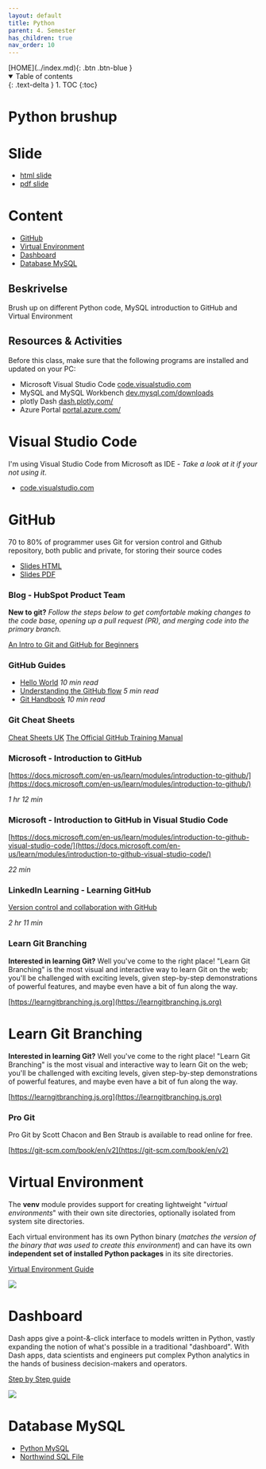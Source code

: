 ```yaml
---
layout: default
title: Python
parent: 4. Semester
has_children: true
nav_order: 10
---
```


<span class="fs-1">
[HOME](../index.md){: .btn .btn-blue }
</span>

<details open markdown="block">
  <summary>
    Table of contents
  </summary>
  {: .text-delta }
1. TOC
{:toc}
</details>

# Python brushup

# Slide
- [html slide](./Slide.html)
- [pdf slide](./Slide.pdf)

# Content
- [GitHub](#github)
- [Virtual Environment](#virtual-environment)
- [Dashboard](#dashboard)
- [Database MySQL](#database-mysql)

## Beskrivelse
Brush up on different Python code, MySQL introduction to GitHub and Virtual Environment

## Resources & Activities
Before this class, make sure that the following programs are installed and updated on your PC:

- Microsoft Visual Studio Code [code.visualstudio.com](https://code.visualstudio.com)
- MySQL and MySQL Workbench [dev.mysql.com/downloads](https://dev.mysql.com/downloads)
- plotly Dash [dash.plotly.com/](https://dash.plotly.com/)
- Azure Portal [portal.azure.com/](https://portal.azure.com/)

# Visual Studio Code
I'm using Visual Studio Code from Microsoft as IDE - *Take a look at it if your not using it*.

- [code.visualstudio.com](https://code.visualstudio.com/)

# GitHub
70 to 80% of programmer uses Git for version control and Github repository, both public and private, for storing their source codes

- [Slides HTML](./GitHubSlide.html)
- [Slides PDF](./GitHubSlide.pdf)

### Blog - HubSpot Product Team
**New to git?** *Follow the steps below to get comfortable making changes to the code base, opening up a pull request (PR), and merging code into the primary branch.*

[An Intro to Git and GitHub for Beginners](https://product-hubspot-com.cdn.ampproject.org/c/s/product.hubspot.com/blog/git-and-github-tutorial-for-beginners?hs_amp=true)

### GitHub Guides
- [Hello World](https://guides.github.com/activities/hello-world/) *10 min read*
- [Understanding the GitHub flow](https://guides.github.com/introduction/flow/) *5 min read*
- [Git Handbook](https://guides.github.com/introduction/git-handbook/) *10 min read*

### Git Cheat Sheets
[Cheat Sheets UK](https://training.github.com/downloads/github-git-cheat-sheet/)
[The Official GitHub Training Manual](https://githubtraining.github.io/training-manual/#/)

### Microsoft - Introduction to GitHub
[https://docs.microsoft.com/en-us/learn/modules/introduction-to-github/](https://docs.microsoft.com/en-us/learn/modules/introduction-to-github/)

*1 hr 12 min*

### Microsoft - Introduction to GitHub in Visual Studio Code
[https://docs.microsoft.com/en-us/learn/modules/introduction-to-github-visual-studio-code/](https://docs.microsoft.com/en-us/learn/modules/introduction-to-github-visual-studio-code/)

*22 min* 

### LinkedIn Learning - Learning GitHub
[Version control and collaboration with GitHub](https://www.linkedin.com/learning-login/share?account=36836804&forceAccount=false&redirect=https%3A%2F%2Fwww.linkedin.com%2Flearning%2Flearning-github%3Ftrk%3Dshare_ent_url%26shareId%3Dxg5578rCT0CYtJkavQSm%252FQ%253D%253D)

*2 hr 11 min*

### Learn Git Branching
**Interested in learning Git?**
Well you've come to the right place! "Learn Git Branching" is the most visual and interactive way to learn Git on the web; you'll be challenged with exciting levels, given step-by-step demonstrations of powerful features, and maybe even have a bit of fun along the way.

[https://learngitbranching.js.org](https://learngitbranching.js.org)

# Learn Git Branching
**Interested in learning Git?**
Well you've come to the right place! "Learn Git Branching" is the most visual and interactive way to learn Git on the web; you'll be challenged with exciting levels, given step-by-step demonstrations of powerful features, and maybe even have a bit of fun along the way.

[https://learngitbranching.js.org](https://learngitbranching.js.org)

### Pro Git
Pro Git by Scott Chacon and Ben Straub is available to read online for free.

[https://git-scm.com/book/en/v2](https://git-scm.com/book/en/v2)

# Virtual Environment
The **venv** module provides support for creating lightweight "*virtual environments*" with their own site directories, optionally isolated from system site directories.

Each virtual environment has its own Python binary (*matches the version of the binary that was used to create this environment*) and can have its own **independent set of installed Python packages** in its site directories.

[Virtual Environment Guide](./)

![](./image/virtual-environment.png)


# Dashboard
Dash apps give a point-&-click interface to models written in Python, vastly expanding the notion of what's possible in a traditional "dashboard".
With Dash apps, data scientists and engineers put complex Python analytics in the hands of business decision-makers and operators.

[Step by Step guide](./NorthwindDashboard.md)

![](./image/northwinddashboard.jpg)


# Database MySQL
- [Python MySQL](Python_MySQL.md)
- [Northwind SQL File](./codefiles/sql/northwind_kea.sql)
